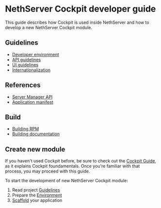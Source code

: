 # NethServer Cockpit developer guide

This guide describes how Cockpit is used inside NethServer and how to develop
a new NethServer Cockpit module.

## Guidelines

* [Developer environment](./environment)
* [API guidelines](./api_guidelines)
* [UI guidelines](/ui_guidelines)
* [Internationalization](./internationalization)

## References

* [Server Manager API](./api)
* [Application manifest](./application_manifest)

## Build 

* [Building RPM](./build_rpm)
* [Building documentation](./build_doc)

## Create new module

If you haven't used Cockpit before, be sure to check out the [Cockpit Guide](http://cockpit-project.org/guide/latest/), 
as it explains Cockpit foundamentals. 
Once you're familiar with that process, you may proceed with this guide.

To start the development of new NethServer Cockpit module:

1. Read project [Guidelines](./guidelines)
2. Prepare the [Environment](./environment)
3. [Scaffold](./new_module) your application

